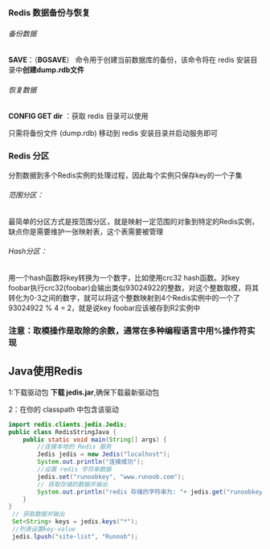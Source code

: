 ### Redis 数据备份与恢复

###### 备份数据

 **SAVE**：（**BGSAVE**） 命令用于创建当前数据库的备份，该命令将在 redis 安装目录中**创建dump.rdb文件**

###### 恢复数据

**CONFIG GET dir**   ：获取 redis 目录可以使用 

只需将备份文件 (dump.rdb) 移动到 redis 安装目录并启动服务即可

### Redis 分区

分割数据到多个Redis实例的处理过程，因此每个实例只保存key的一个子集

###### 范围分区：

最简单的分区方式是按范围分区，就是映射一定范围的对象到特定的Redis实例，缺点你是需要维护一张映射表，这个表需要被管理

###### Hash分区：

用一个hash函数将key转换为一个数字，比如使用crc32 hash函数。对key foobar执行crc32(foobar)会输出类似93024922的整数，对这个整数取模，将其转化为0-3之间的数字，就可以将这个整数映射到4个Redis实例中的一个了			93024922 % 4 = 2，就是说key foobar应该被存到R2实例中

### 注意：取模操作是取除的余数，通常在多种编程语言中用%操作符实现



## Java使用Redis

1:下载驱动包 **下载 jedis.jar**,确保下载最新驱动包

2：在你的 classpath 中包含该驱动

```java
import redis.clients.jedis.Jedis;
public class RedisStringJava {
    public static void main(String[] args) {
        //连接本地的 Redis 服务
        Jedis jedis = new Jedis("localhost");
        System.out.println("连接成功");
        //设置 redis 字符串数据
        jedis.set("runoobkey", "www.runoob.com");
        // 获取存储的数据并输出
        System.out.println("redis 存储的字符串为: "+ jedis.get("runoobkey"));
    }
}
 // 获取数据并输出
 Set<String> keys = jedis.keys("*"); 
 //列表设置key-value 
 jedis.lpush("site-list", "Runoob");
```



